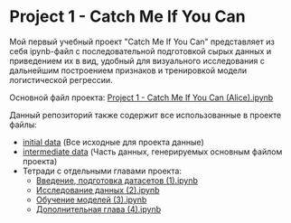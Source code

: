 # Project 1 - Catch Me If You Can
Мой первый учебный проект "Catch Me If You Can" представляет из себя ipynb-файл с последовательной подготовкой сырых данных и приведением их в вид, удобный для визуального исследования с дальнейшим построением признаков и тренировкой модели логистической регрессии.

Основной файл проекта: [Project 1 - Catch Me If You Can (Alice).ipynb](https://github.com/Androkotey/Project_1-Catch_Me_If_You_Can/blob/main/Project%201%20-%20Catch%20Me%20If%20You%20Can%20(Alice).ipynb)

Данный репозиторий также содержит все использованные в проекте файлы:

* [initial data](https://github.com/Androkotey/Project_1-Catch_Me_If_You_Can/tree/main/notebooks_and_data/initial_data) (Все исходные для проекта данные)
* [intermediate data](https://github.com/Androkotey/Project_1-Catch_Me_If_You_Can/tree/main/notebooks_and_data/intermediate_data) (Часть данных, генерируемых основным файлом проекта) 
* Тетради с отдельными главами проекта:
  - [Введение, подготовка датасетов (1).ipynb](https://github.com/Androkotey/Project_1-Catch_Me_If_You_Can/blob/main/notebooks_and_data/%D0%92%D0%B2%D0%B5%D0%B4%D0%B5%D0%BD%D0%B8%D0%B5,%20%D0%BF%D0%BE%D0%B4%D0%B3%D0%BE%D1%82%D0%BE%D0%B2%D0%BA%D0%B0%20%D0%B4%D0%B0%D1%82%D0%B0%D1%81%D0%B5%D1%82%D0%BE%D0%B2%20(1).ipynb)
  - [Исследование данных (2).ipynb](https://github.com/Androkotey/Project_1-Catch_Me_If_You_Can/blob/main/notebooks_and_data/%D0%98%D1%81%D1%81%D0%BB%D0%B5%D0%B4%D0%BE%D0%B2%D0%B0%D0%BD%D0%B8%D0%B5%20%D0%B4%D0%B0%D0%BD%D0%BD%D1%8B%D1%85%20(2).ipynb)
  - [Обучение моделей (3).ipynb](https://github.com/Androkotey/Project_1-Catch_Me_If_You_Can/blob/main/notebooks_and_data/%D0%9E%D0%B1%D1%83%D1%87%D0%B5%D0%BD%D0%B8%D0%B5%20%D0%BC%D0%BE%D0%B4%D0%B5%D0%BB%D0%B5%D0%B9%20(3).ipynb)
  - [Дополнительная глава (4).ipynb](https://github.com/Androkotey/Project_1-Catch_Me_If_You_Can/blob/main/notebooks_and_data/%D0%94%D0%BE%D0%BF%D0%BE%D0%BB%D0%BD%D0%B8%D1%82%D0%B5%D0%BB%D1%8C%D0%BD%D0%B0%D1%8F%20%D0%B3%D0%BB%D0%B0%D0%B2%D0%B0%20(4).ipynb)
